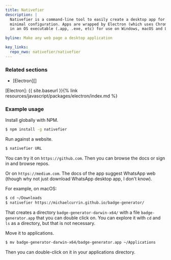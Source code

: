 ```yaml
---
title: Nativefier
description: |
  Nativefier is a command-line tool to easily create a desktop app for any web site with 
  minimal configuration. Apps are wrapped by Electron (which uses Chromium under the hood) 
  in an OS executable (.app, .exe, etc) for use on Windows, macOS and Linux.

byline: Make any web page a desktop application

key_links:
  repo_nwo: nativefier/nativefier
---
```



### Related sections

- [Electron][]

[Electron]: {{ site.baseurl }}{% link resources/javascript/packages/electron/index.md %}


### Example usage

Install globally with NPM.

```sh
$ npm install -g nativefier
```

Run against a website.

```sh
$ nativefier URL
```

You can try it on `https://github.com`. Then you can browse the docs or sign in and browse repos.

Or on `https://medium.com`. The docs of the app suggest WhatsApp web (though why not just download WhatsApp desktop app, I don't know).

For example, on macOS:

```sh
$ cd ~/Downloads
$ nativefier https://michaelcurrin.github.io/badge-generator/
```

That creates a directory `badge-generator-darwin-x64/` with a file `badge-generator.app` that you can double click on. You can explore it with `cd` and `ls` as a directory, but that is not necessary.

Move it to applications.

```sh
$ mv badge-generator-darwin-x64/badge-generator.app ~/Applications
```

Then you can double-click on it in your applications directory.

